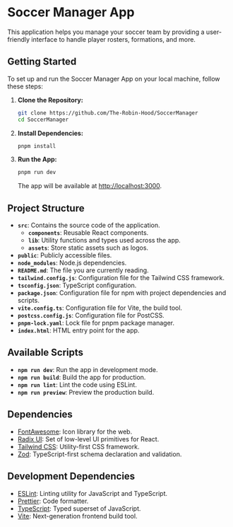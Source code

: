 # Soccer Manager App

This application helps you manage your soccer team by providing a user-friendly interface to handle player rosters, formations, and more.

## Getting Started

To set up and run the Soccer Manager App on your local machine, follow these steps:

1. **Clone the Repository:**
   ```bash
   git clone https://github.com/The-Robin-Hood/SoccerManager
   cd SoccerManager
   ```

2. **Install Dependencies:**
   ```bash
   pnpm install
   ```

3. **Run the App:**
   ```bash
   pnpm run dev
   ```
   The app will be available at [http://localhost:3000](http://localhost:3000).

## Project Structure

- **`src`**: Contains the source code of the application.
  - **`components`**: Reusable React components.
  - **`lib`**: Utility functions and types used across the app.
  - **`assets`**: Store static assets such as logos.
- **`public`**: Publicly accessible files.
- **`node_modules`**: Node.js dependencies.
- **`README.md`**: The file you are currently reading.
- **`tailwind.config.js`**: Configuration file for the Tailwind CSS framework.
- **`tsconfig.json`**: TypeScript configuration.
- **`package.json`**: Configuration file for npm with project dependencies and scripts.
- **`vite.config.ts`**: Configuration file for Vite, the build tool.
- **`postcss.config.js`**: Configuration file for PostCSS.
- **`pnpm-lock.yaml`**: Lock file for pnpm package manager.
- **`index.html`**: HTML entry point for the app.

## Available Scripts

- **`npm run dev`**: Run the app in development mode.
- **`npm run build`**: Build the app for production.
- **`npm run lint`**: Lint the code using ESLint.
- **`npm run preview`**: Preview the production build.

## Dependencies

- [FontAwesome](https://fontawesome.com/): Icon library for the web.
- [Radix UI](https://radix-ui.com/): Set of low-level UI primitives for React.
- [Tailwind CSS](https://tailwindcss.com/): Utility-first CSS framework.
- [Zod](https://github.com/colinhacks/zod): TypeScript-first schema declaration and validation.

## Development Dependencies

- [ESLint](https://eslint.org/): Linting utility for JavaScript and TypeScript.
- [Prettier](https://prettier.io/): Code formatter.
- [TypeScript](https://www.typescriptlang.org/): Typed superset of JavaScript.
- [Vite](https://vitejs.dev/): Next-generation frontend build tool.
